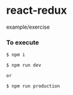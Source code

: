 # react-redux
example/exercise


### To execute

```
$ npm i

$ npm run dev

or

$ npm run production
```